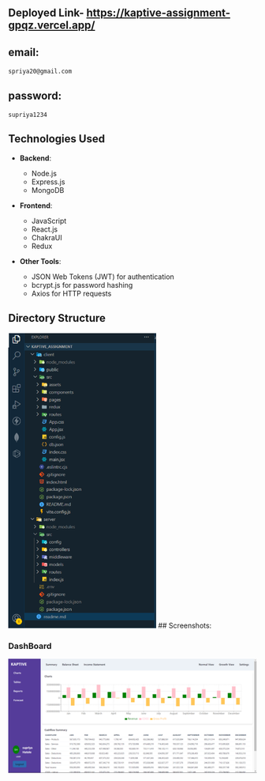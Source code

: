 ## Deployed Link- https://kaptive-assignment-gpqz.vercel.app/
   ## email:
    spriya20@gmail.com 
   ## password:
    supriya1234
## Technologies Used
- **Backend**:
  - Node.js
  - Express.js
  - MongoDB
- **Frontend**:
  - JavaScript
  - React.js
  - ChakraUI
  - Redux
  
- **Other Tools**:
  - JSON Web Tokens (JWT) for authentication
  - bcrypt.js for password hashing
  - Axios for HTTP requests
## Directory Structure
<img src="kaptiveFolderStucture.png" height="auto" width="300px">
## Screenshots:

### DashBoard

<img src="dashBoardKaptive.png" height="auto" width="700px" >
